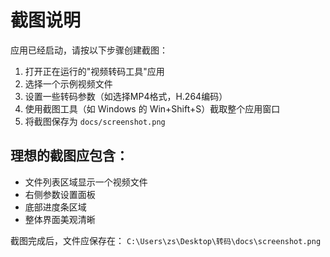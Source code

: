 # 截图说明

应用已经启动，请按以下步骤创建截图：

1. 打开正在运行的"视频转码工具"应用
2. 选择一个示例视频文件
3. 设置一些转码参数（如选择MP4格式，H.264编码）
4. 使用截图工具（如 Windows 的 Win+Shift+S）截取整个应用窗口
5. 将截图保存为 `docs/screenshot.png`

## 理想的截图应包含：
- 文件列表区域显示一个视频文件
- 右侧参数设置面板
- 底部进度条区域
- 整体界面美观清晰

截图完成后，文件应保存在：
`C:\Users\zs\Desktop\转码\docs\screenshot.png` 